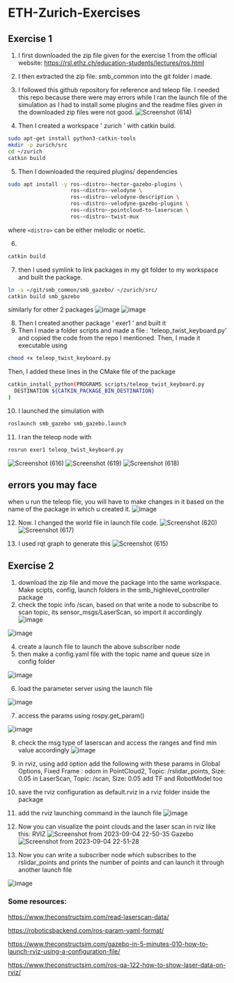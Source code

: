 # ETH-Zurich-Exercises

## Exercise 1
1) I first downloaded the zip file given for the exercise 1 from the official website: https://rsl.ethz.ch/education-students/lectures/ros.html
2) I then extracted the zip file: smb_common into the git folder i made.
3) I followed this github repository for reference and teleop file. I needed this repo because there were may errors while I ran the launch file of the simulation as I had to install some plugins and the readme files given in the downloaded zip files were not good.
![Screenshot (614)](https://user-images.githubusercontent.com/106007058/185797804-efcc508d-8172-4d73-bbf3-dc70ad7a471f.png)


4) Then I created a workspace ' zurich ' with catkin build.
``` bash
sudo apt-get install python3-catkin-tools
mkdir -p zurich/src
cd ~/zurich
catkin build
```

5) Then I downloaded the required plugins/ dependencies
``` bash
sudo apt install -y ros-<distro>-hector-gazebo-plugins \
                    ros-<distro>-velodyne \
                    ros-<distro>-velodyne-description \
                    ros-<distro>-velodyne-gazebo-plugins \
                    ros-<distro>-pointcloud-to-laserscan \
                    ros-<distro>-twist-mux
```
where `<distro>` can be either melodic or noetic.

6) 
``` bash
catkin build
```
7) then I used symlink to link packages in my git folder to my workspace and built the package.

``` bash
ln -s ~/git/smb_common/smb_gazebo/ ~/zurich/src/
catkin build smb_gazebo
```
similarly for other 2 packages
![image](https://user-images.githubusercontent.com/106007058/185797139-fb71766b-0c56-4bd7-8c29-ea3da9a58a13.png)
![image](https://user-images.githubusercontent.com/106007058/185797184-160c7756-1b34-4ee3-9a46-81d8542732f2.png)

8) Then I created another package ' exer1 ' and built it
9) Then I made a folder scripts and made a file : 'teleop_twist_keyboard.py' and copied the code from the repo I mentioned. Then, I made it executable using
```bash
chmod +x teleop_twist_keyboard.py
```
Then, I added these lines in the CMake file of the package
```bash
catkin_install_python(PROGRAMS scripts/teleop_twist_keyboard.py
  DESTINATION ${CATKIN_PACKAGE_BIN_DESTINATION}
)
```

10) I launched the simulation with 
```bash
roslaunch smb_gazebo smb_gazebo.launch
```
11) I ran the teleop node with
```bash
rosrun exer1 teleop_twist_keyboard.py
```
![Screenshot (616)](https://user-images.githubusercontent.com/106007058/185797607-63b61223-7e58-440b-84ab-f3ae2f44648b.png)
![Screenshot (619)](https://user-images.githubusercontent.com/106007058/185797648-0f0c27bd-d605-4d1a-bad4-29a4b2360088.png)
![Screenshot (618)](https://user-images.githubusercontent.com/106007058/185797628-84a263e9-5488-48a5-b874-8d01c6861f2b.png)

## errors you may face

when u run the teleop file, you will have to make changes in it based on the name of the package in which u created it.
![image](https://user-images.githubusercontent.com/106007058/185798185-d1128b2d-8784-4a18-ae19-4642ce52cf6a.png)

12) Now. I changed the world file in launch file code.
![Screenshot (620)](https://user-images.githubusercontent.com/106007058/185801334-9bfd43f2-5286-417f-b790-9988e34c4bba.png)
![Screenshot (617)](https://user-images.githubusercontent.com/106007058/185801349-ffa64c3d-04b7-4fa1-b473-bcd0f27b6774.png)

13) I used rqt graph to generate this
![Screenshot (615)](https://user-images.githubusercontent.com/106007058/185801450-50475eca-ca65-4a8c-8848-14de24caca85.png)

## Exercise 2

1) download the zip file and move the package into the same workspace. Make scipts, config, launch folders in the smb_highlevel_controller package
2) check the topic info /scan, based on that write a node to subscribe to scan topic, its sensor_msgs/LaserScan, so import it accordingly
![image](https://github.com/PrudhviGudla/AGV-ETH-Zurich-ROS-Exercises/assets/106007058/c8e465fb-c1c0-4f01-902e-f27cff9535ca)

![image](https://github.com/PrudhviGudla/AGV-ETH-Zurich-ROS-Exercises/assets/106007058/9fc44349-9d48-40b0-aeac-1fed582cda7c)


4) create a launch file to launch the above subscriber node
5) then make a config.yaml file with the topic name and queue size in config folder

![image](https://github.com/PrudhviGudla/AGV-ETH-Zurich-ROS-Exercises/assets/106007058/699f8da2-dcf5-4ba0-bd98-b8751cb20709)

6) load the parameter server using the launch file

![image](https://github.com/PrudhviGudla/AGV-ETH-Zurich-ROS-Exercises/assets/106007058/a2024192-398e-4c01-9c05-ef6f4205b41a)

7) access the params using rospy.get_param()

![image](https://github.com/PrudhviGudla/AGV-ETH-Zurich-ROS-Exercises/assets/106007058/69f63ff6-d123-4c7a-aa0f-224528128e1a)

8) check the msg type of laserscan and access the ranges and find min value accordingly
![image](https://github.com/PrudhviGudla/AGV-ETH-Zurich-ROS-Exercises/assets/106007058/9a848627-35f3-4040-a88f-471c906809a3)

9) in rviz, using add option add the following with these params
  in Global Options, Fixed Frame : odom
  in PointCloud2, Topic: /rslidar_points, Size: 0.05
  in LaserScan, Topic: /scan, Size: 0.05
  add TF and RobotModel too

10) save the rviz configuration as default.rviz in a rviz folder inside the package
11) add the rviz launching command in the launch file
![image](https://github.com/PrudhviGudla/AGV-ETH-Zurich-ROS-Exercises/assets/106007058/764addad-bb72-4315-9c2a-119fc908256b)

12) Now you can visualize the point clouds and the laser scan in rviz like this:
RVIZ
![Screenshot from 2023-09-04 22-50-35](https://github.com/PrudhviGudla/AGV-ETH-Zurich-ROS-Exercises/assets/106007058/0b254c48-7c9d-4ab3-92a8-f33afa8ded6f)
Gazebo
![Screenshot from 2023-09-04 22-51-28](https://github.com/PrudhviGudla/AGV-ETH-Zurich-ROS-Exercises/assets/106007058/f307801b-a9b6-4660-a0da-efb86dc587ad)

13) Now you can write a subscriber node which subscribes to the rslidar_points and prints the number of points and can launch it through another launch file

![image](https://github.com/PrudhviGudla/AGV-ETH-Zurich-ROS-Exercises/assets/106007058/18811518-9f1a-44a0-8fc3-12a6cbc93e6e)

### Some resources:
 
https://www.theconstructsim.com/read-laserscan-data/

https://roboticsbackend.com/ros-param-yaml-format/

https://www.theconstructsim.com/gazebo-in-5-minutes-010-how-to-launch-rviz-using-a-configuration-file/

https://www.theconstructsim.com/ros-qa-122-how-to-show-laser-data-on-rviz/











 
